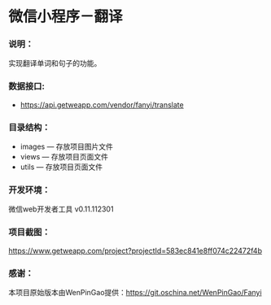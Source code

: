 # 微信小程序－翻译

### 说明：

实现翻译单词和句子的功能。

### 数据接口:

- https://api.getweapp.com/vendor/fanyi/translate

### 目录结构：

- images — 存放项目图片文件
- views — 存放项目页面文件
- utils — 存放项目页面文件

### 开发环境：

微信web开发者工具 v0.11.112301

### 项目截图：

https://www.getweapp.com/project?projectId=583ec841e8ff074c22472f4b

### 感谢：

本项目原始版本由WenPinGao提供：https://git.oschina.net/WenPinGao/Fanyi